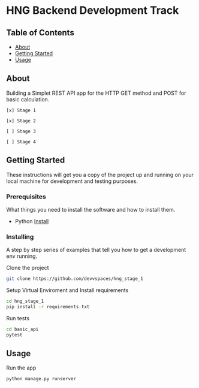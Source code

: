 # HNG Backend Development Track

## Table of Contents

- [About](#about)
- [Getting Started](#getting_started)
- [Usage](#usage)

## About <a name = "about"></a>

Building a Simplet REST API app for the HTTP GET method and POST for basic calculation.

    [x] Stage 1
    
    [x] Stage 2
    
    [ ] Stage 3
    
    [ ] Stage 4 

## Getting Started <a name = "getting_started"></a>

These instructions will get you a copy of the project up and running on your local machine for development and testing purposes.

### Prerequisites

What things you need to install the software and how to install them.

- Python [Install](https://www.python.org/downloads/)

### Installing

A step by step series of examples that tell you how to get a development env running.

Clone the project

```bash
git clone https://github.com/devvspaces/hng_stage_1
```

Setup Virtual Enviroment and Install requirements

```bash
cd hng_stage_1
pip install -r requirements.txt
```

Run tests

```bash
cd basic_api
pytest
```


## Usage <a name = "usage"></a>

Run the app

```bash
python manage.py runserver
```
